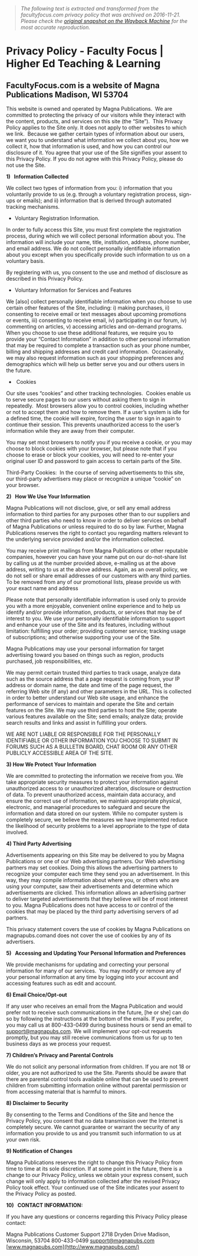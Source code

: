 > *The following text is extracted and transformed from the facultyfocus.com privacy policy that was archived on 2016-11-21. Please check the [original snapshot on the Wayback Machine](https://web.archive.org/web/20161121163222id_/http%3A//www.facultyfocus.com/about/privacy) for the most accurate reproduction.*

# Privacy Policy - Faculty Focus | Higher Ed Teaching & Learning

## FacultyFocus.com is a website of Magna Publications Madison, WI 53704

This website is owned and operated by Magna Publications.  We are committed to protecting the privacy of our visitors while they interact with the content, products, and services on this site (the “Site”).  This Privacy Policy applies to the Site only. It does not apply to other websites to which we link.  Because we gather certain types of information about our users, we want you to understand what information we collect about you, how we collect it, how that information is used, and how you can control our disclosure of it. You agree that your use of the Site signifies your assent to this Privacy Policy. If you do not agree with this Privacy Policy, please do not use the Site.

**1)   Information Collected**

We collect two types of information from you: i) information that you voluntarily provide to us (e.g. through a voluntary registration process, sign-ups or emails); and ii) information that is derived through automated tracking mechanisms.

  * Voluntary Registration Information.



In order to fully access this Site, you must first complete the registration process, during which we will collect personal information about you. The information will include your name, title, institution, address, phone number, and email address. We do not collect personally identifiable information about you except when you specifically provide such information to us on a voluntary basis.

By registering with us, you consent to the use and method of disclosure as described in this Privacy Policy.

  * Voluntary Information for Services and Features



We [also] collect personally identifiable information when you choose to use certain other features of the Site, including: i) making purchases, ii) consenting to receive email or text messages about upcoming promotions or events, iii) consenting to receive email, iv) participating in our forum, iv) commenting on articles, v) accessing articles and on-demand programs. When you choose to use these additional features, we require you to provide your “Contact Information” in addition to other personal information that may be required to complete a transaction such as your phone number, billing and shipping addresses and credit card information.  Occasionally, we may also request information such as your shopping preferences and demographics which will help us better serve you and our others users in the future.

  *  Cookies



Our site uses “cookies” and other tracking technologies.  Cookies enable us to serve secure pages to our users without asking them to sign in repeatedly.  Most browsers allow you to control cookies, including whether or not to accept them and how to remove them. If a user’s system is idle for a defined time, the cookie will expire, forcing the user to sign in again to continue their session. This prevents unauthorized access to the user’s information while they are away from their computer.

You may set most browsers to notify you if you receive a cookie, or you may choose to block cookies with your browser, but please note that if you choose to erase or block your cookies, you will need to re-enter your original user ID and password to gain access to certain parts of the Site.

Third-Party Cookies:  In the course of serving advertisements to this site, our third-party advertisers may place or recognize a unique “cookie” on your browser.

**2)   How We Use Your Information**

Magna Publications will not disclose, give, or sell any email address information to third parties for any purposes other than to our suppliers and other third parties who need to know in order to deliver services on behalf of Magna Publications or unless required to do so by law. Further, Magna Publications reserves the right to contact you regarding matters relevant to the underlying service provided and/or the information collected.

You may receive print mailings from Magna Publications or other reputable companies, however you can have your name put on our do-not-share list by calling us at the number provided above, e-mailing us at the above address, writing to us at the above address. Again, as an overall policy, we do not sell or share email addresses of our customers with any third parties. To be removed from any of our promotional lists, please provide us with your exact name and address

Please note that personally identifiable information is used only to provide you with a more enjoyable, convenient online experience and to help us identify and/or provide information, products, or services that may be of interest to you. We use your personally identifiable information to support and enhance your use of the Site and its features, including without limitation: fulfilling your order; providing customer service; tracking usage of subscriptions; and otherwise supporting your use of the Site.

Magna Publications may use your personal information for target advertising toward you based on things such as region, products purchased, job responsibilities, etc.

We may permit certain trusted third parties to track usage, analyze data such as the source address that a page request is coming from, your IP address or domain name, the date and time of the page request, the referring Web site (if any) and other parameters in the URL. This is collected in order to better understand our Web site usage, and enhance the performance of services to maintain and operate the Site and certain features on the Site. We may use third parties to host the Site; operate various features available on the Site; send emails; analyze data; provide search results and links and assist in fulfilling your orders.

WE ARE NOT LIABLE OR RESPONSIBLE FOR THE PERSONALLY IDENTIFIABLE OR OTHER INFORMATION YOU CHOOSE TO SUBMIT IN FORUMS SUCH AS A BULLETIN BOARD, CHAT ROOM OR ANY OTHER PUBLICLY ACCESSIBLE AREA OF THE SITE.

**3) How We Protect Your Information**

We are committed to protecting the information we receive from you. We take appropriate security measures to protect your information against unauthorized access to or unauthorized alteration, disclosure or destruction of data. To prevent unauthorized access, maintain data accuracy, and ensure the correct use of information, we maintain appropriate physical, electronic, and managerial procedures to safeguard and secure the information and data stored on our system. While no computer system is completely secure, we believe the measures we have implemented reduce the likelihood of security problems to a level appropriate to the type of data involved.

**4) Third Party Advertising**

Advertisements appearing on this Site may be delivered to you by Magna Publications or one of our Web advertising partners. Our Web advertising partners may set cookies. Doing this allows the advertising partners to recognize your computer each time they send you an advertisement. In this way, they may compile information about where you, or others who are using your computer, saw their advertisements and determine which advertisements are clicked. This information allows an advertising partner to deliver targeted advertisements that they believe will be of most interest to you. Magna Publications does not have access to or control of the cookies that may be placed by the third party advertising servers of ad partners.

This privacy statement covers the use of cookies by Magna Publications on magnapubs.comand does not cover the use of cookies by any of its advertisers.

**5)   Accessing and Updating Your Personal Information and Preferences**

We provide mechanisms for updating and correcting your personal information for many of our services.  You may modify or remove any of your personal information at any time by logging into your account and accessing features such as edit and account.

**6) Email Choice/Opt-out**

If any user who receives an email from the Magna Publication and would prefer not to receive such communications in the future, [he or she] can do so by following the instructions at the bottom of the emails. If you prefer, you may call us at 800-433-0499 during business hours or send an email to support@magnapubs.com. We will implement your opt-out requests promptly, but you may still receive communications from us for up to ten business days as we process your request.

**7) Children’s Privacy and Parental Controls**

We do not solicit any personal information from children. If you are not 18 or older, you are not authorized to use the Site. Parents should be aware that there are parental control tools available online that can be used to prevent children from submitting information online without parental permission or from accessing material that is harmful to minors.

**8) Disclaimer to Security**

By consenting to the Terms and Conditions of the Site and hence the Privacy Policy, you consent that no data transmission over the Internet is completely secure. We cannot guarantee or warrant the security of any information you provide to us and you transmit such information to us at your own risk.

**9) Notification of Changes**

Magna Publications reserves the right to change this Privacy Policy from time to time at its sole discretion. If at some point in the future, there is a change to our Privacy Policy, unless we obtain your express consent, such change will only apply to information collected after the revised Privacy Policy took effect. Your continued use of the Site indicates your assent to the Privacy Policy as posted.

**10)   CONTACT INFORMATION:**

If you have any questions or concerns regarding this Privacy Policy please contact:

Magna Publications Customer Support 2718 Dryden Drive Madison, Wisconsin, 53704 800-433-0499 support@magnapubs.com [www.magnapubs.com](http://www.magnapubs.com/)
